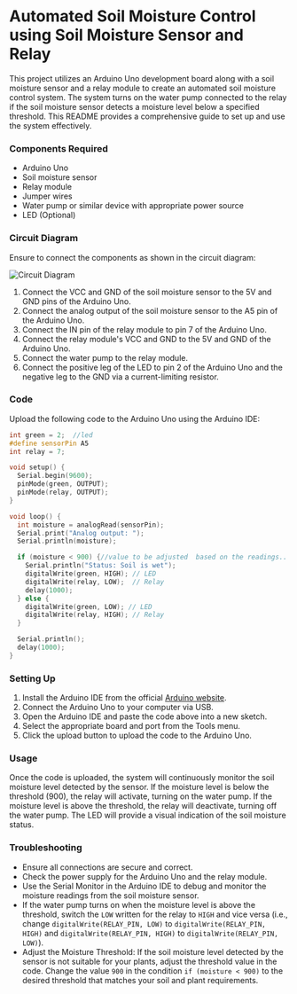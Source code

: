 # Automated Soil Moisture Control using Soil Moisture Sensor and Relay

This project utilizes an Arduino Uno development board along with a soil moisture sensor and a relay module to create an automated soil moisture control system. The system turns on the water pump connected to the relay if the soil moisture sensor detects a moisture level below a specified threshold. This README provides a comprehensive guide to set up and use the system effectively.

### Components Required

* Arduino Uno
* Soil moisture sensor
* Relay module
* Jumper wires
* Water pump or similar device with appropriate power source
* LED (Optional)

### Circuit Diagram

Ensure to connect the components as shown in the circuit diagram:

![Circuit Diagram](https://github.com/inovus-labs/explore-iot/assets/145148320/a62fb787-7abc-4e2e-beeb-c1b35073d1f6)

1. Connect the VCC and GND of the soil moisture sensor to the 5V and GND pins of the Arduino Uno.
2. Connect the analog output of the soil moisture sensor to the A5 pin of the Arduino Uno.
3. Connect the IN pin of the relay module to pin 7 of the Arduino Uno.
4. Connect the relay module's VCC and GND to the 5V and GND of the Arduino Uno.
5. Connect the water pump to the relay module.
6. Connect the positive leg of the LED to pin 2 of the Arduino Uno and the negative leg to the GND via a current-limiting resistor.

### Code

Upload the following code to the Arduino Uno using the Arduino IDE:

```cpp
int green = 2;  //led
#define sensorPin A5
int relay = 7;

void setup() {  
  Serial.begin(9600);
  pinMode(green, OUTPUT);
  pinMode(relay, OUTPUT);
}

void loop() {
  int moisture = analogRead(sensorPin);
  Serial.print("Analog output: ");
  Serial.println(moisture);

  if (moisture < 900) {//value to be adjusted  based on the readings..
    Serial.println("Status: Soil is wet");
    digitalWrite(green, HIGH); // LED
    digitalWrite(relay, LOW);  // Relay
    delay(1000);
  } else {
    digitalWrite(green, LOW); // LED
    digitalWrite(relay, HIGH); // Relay
  }

  Serial.println();
  delay(1000);
}

```

### Setting Up

1. Install the Arduino IDE from the official [Arduino website](https://www.arduino.cc/).
2. Connect the Arduino Uno to your computer via USB.
3. Open the Arduino IDE and paste the code above into a new sketch.
4. Select the appropriate board and port from the Tools menu.
5. Click the upload button to upload the code to the Arduino Uno.

### Usage

Once the code is uploaded, the system will continuously monitor the soil moisture level detected by the sensor. If the moisture level is below the threshold (900), the relay will activate, turning on the water pump. If the moisture level is above the threshold, the relay will deactivate, turning off the water pump. The LED will provide a visual indication of the soil moisture status.

### Troubleshooting

* Ensure all connections are secure and correct.
* Check the power supply for the Arduino Uno and the relay module.
* Use the Serial Monitor in the Arduino IDE to debug and monitor the moisture readings from the soil moisture sensor.
* If the water pump turns on when the moisture level is above the threshold, switch the `LOW` written for the relay to `HIGH` and vice versa (i.e., change `digitalWrite(RELAY_PIN, LOW)` to `digitalWrite(RELAY_PIN, HIGH)` and `digitalWrite(RELAY_PIN, HIGH)` to `digitalWrite(RELAY_PIN, LOW)`).
* Adjust the Moisture Threshold: If the soil moisture level detected by the sensor is not suitable for your plants, adjust the threshold value in the code. Change the value `900` in the condition `if (moisture < 900)` to the desired threshold that matches your soil and plant requirements.
